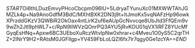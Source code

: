 $START$Oi6thLDuzEmvyPHcoCbcpm096lU+5LdryaTYunuXc01MXWWTAhJGMZLk4p+Na9AnoGdfM3BdC/MXhtBXK2DN3j9t+ItJmoKx5vqNAFzHp96owkXPrzddGKzV3QWBiR2OkOax4ntLirK2uf6eAUpGcNvvcqe8UbJtd3FfQEm9v9wZh2Jtl9phWL7+c/RpN9lIWVzQOnrPQ3AYU5jRvKOU01qVX1iRFZ8YUcMfGyqEsHNq+Apxw6BC3UEboXuRczWtvlpNw0xhrar+c4Mveu1O0yS5C2qrTHZ+2INrY9H2+RAtsM0JGFIlgp+YV459FbLoLQZl6fx7lr7qgy0Ge1zcYA==$END$